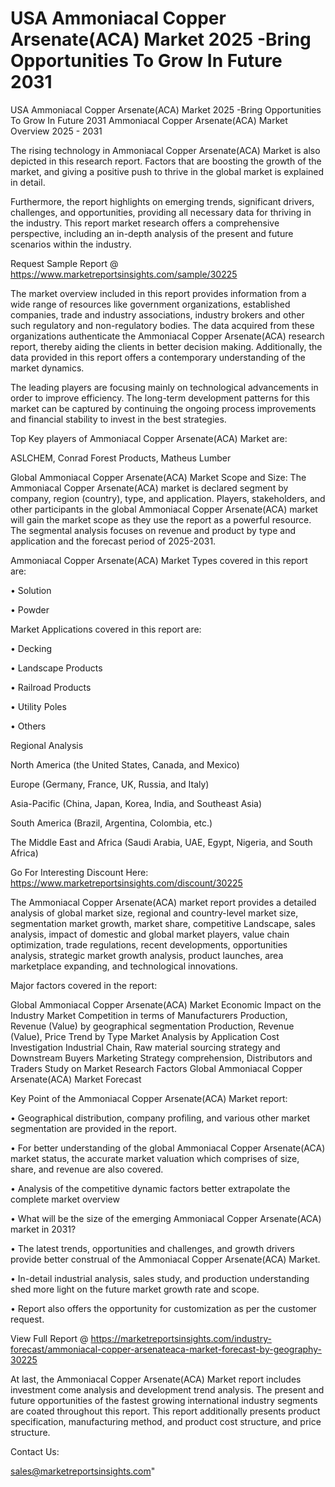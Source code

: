 # USA Ammoniacal Copper Arsenate(ACA) Market 2025 -Bring Opportunities To Grow In Future 2031
USA Ammoniacal Copper Arsenate(ACA) Market 2025 -Bring Opportunities To Grow In Future 2031
Ammoniacal Copper Arsenate(ACA) Market Overview 2025 - 2031

The rising technology in Ammoniacal Copper Arsenate(ACA) Market is also depicted in this research report. Factors that are boosting the growth of the market, and giving a positive push to thrive in the global market is explained in detail.

Furthermore, the report highlights on emerging trends, significant drivers, challenges, and opportunities, providing all necessary data for thriving in the industry. This report market research offers a comprehensive perspective, including an in-depth analysis of the present and future scenarios within the industry.

Request Sample Report @ https://www.marketreportsinsights.com/sample/30225

The market overview included in this report provides information from a wide range of resources like government organizations, established companies, trade and industry associations, industry brokers and other such regulatory and non-regulatory bodies. The data acquired from these organizations authenticate the Ammoniacal Copper Arsenate(ACA) research report, thereby aiding the clients in better decision making. Additionally, the data provided in this report offers a contemporary understanding of the market dynamics.

The leading players are focusing mainly on technological advancements in order to improve efficiency. The long-term development patterns for this market can be captured by continuing the ongoing process improvements and financial stability to invest in the best strategies.

Top Key players of Ammoniacal Copper Arsenate(ACA) Market are:

ASLCHEM, Conrad Forest Products, Matheus Lumber

Global Ammoniacal Copper Arsenate(ACA) Market Scope and Size:
The Ammoniacal Copper Arsenate(ACA) market is declared segment by company, region (country), type, and application. Players, stakeholders, and other participants in the global Ammoniacal Copper Arsenate(ACA) market will gain the market scope as they use the report as a powerful resource. The segmental analysis focuses on revenue and product by type and application and the forecast period of 2025-2031.

Ammoniacal Copper Arsenate(ACA) Market Types covered in this report are:

• Solution

• Powder

Market Applications covered in this report are:

• Decking

• Landscape Products

• Railroad Products

• Utility Poles

• Others

Regional Analysis

North America (the United States, Canada, and Mexico)

Europe (Germany, France, UK, Russia, and Italy)

Asia-Pacific (China, Japan, Korea, India, and Southeast Asia)

South America (Brazil, Argentina, Colombia, etc.)

The Middle East and Africa (Saudi Arabia, UAE, Egypt, Nigeria, and South Africa)

Go For Interesting Discount Here: https://www.marketreportsinsights.com/discount/30225

The Ammoniacal Copper Arsenate(ACA) market report provides a detailed analysis of global market size, regional and country-level market size, segmentation market growth, market share, competitive Landscape, sales analysis, impact of domestic and global market players, value chain optimization, trade regulations, recent developments, opportunities analysis, strategic market growth analysis, product launches, area marketplace expanding, and technological innovations.

Major factors covered in the report:

Global Ammoniacal Copper Arsenate(ACA) Market
Economic Impact on the Industry
Market Competition in terms of Manufacturers
Production, Revenue (Value) by geographical segmentation
Production, Revenue (Value), Price Trend by Type
Market Analysis by Application
Cost Investigation
Industrial Chain, Raw material sourcing strategy and Downstream Buyers
Marketing Strategy comprehension, Distributors and Traders
Study on Market Research Factors
Global Ammoniacal Copper Arsenate(ACA) Market Forecast

Key Point of the Ammoniacal Copper Arsenate(ACA) Market report:

• Geographical distribution, company profiling, and various other market segmentation are provided in the report.

• For better understanding of the global Ammoniacal Copper Arsenate(ACA) market status, the accurate market valuation which comprises of size, share, and revenue are also covered.

• Analysis of the competitive dynamic factors better extrapolate the complete market overview

• What will be the size of the emerging Ammoniacal Copper Arsenate(ACA) market in 2031?

• The latest trends, opportunities and challenges, and growth drivers provide better construal of the Ammoniacal Copper Arsenate(ACA) Market.

• In-detail industrial analysis, sales study, and production understanding shed more light on the future market growth rate and scope.

• Report also offers the opportunity for customization as per the customer request.

View Full Report @ https://marketreportsinsights.com/industry-forecast/ammoniacal-copper-arsenateaca-market-forecast-by-geography-30225

At last, the Ammoniacal Copper Arsenate(ACA) Market report includes investment come analysis and development trend analysis. The present and future opportunities of the fastest growing international industry segments are coated throughout this report. This report additionally presents product specification, manufacturing method, and product cost structure, and price structure.

Contact Us:

sales@marketreportsinsights.com"
